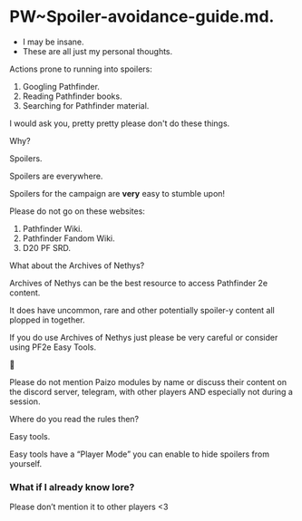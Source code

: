 # PW~Spoiler-avoidance-guide.md.

- I may be insane.
- These are all just my personal thoughts.

Actions prone to running into spoilers:

1. Googling Pathfinder.
2. Reading Pathfinder books.
3. Searching for Pathfinder material.

I would ask you, pretty pretty please don't do these things.

Why?

Spoilers.

Spoilers are everywhere.

Spoilers for the campaign are **very** easy to stumble upon!

Please do not go on these websites:

1. Pathfinder Wiki.
2. Pathfinder Fandom Wiki.
3. D20 PF SRD.

What about the Archives of Nethys?

Archives of Nethys can be the best resource to access Pathfinder 2e content.

It does have uncommon, rare and other potentially spoiler-y content all plopped in together.

If you do use Archives of Nethys just please be very careful or consider using PF2e Easy Tools.

💛

Please do not mention Paizo modules by name or discuss their content on the discord server, telegram, with other players AND especially not during a session.

Where do you read the rules then?

Easy tools.

Easy tools have a “Player Mode” you can enable to hide spoilers from yourself.

### What if I already know lore?

Please don’t mention it to other players <3
